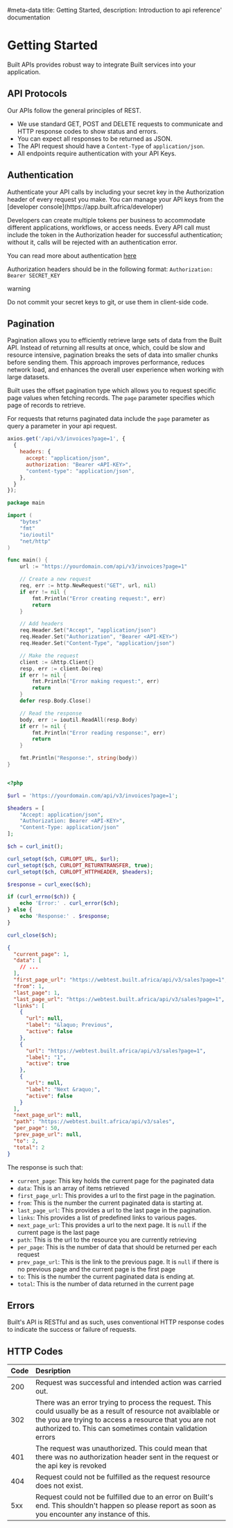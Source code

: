 #meta-data title: Getting Started, description: Introduction to api reference' documentation

# Getting Started

<div class="api-content">
<div class="table-content">
Built APIs provides robust way to integrate Built services into your application.

## API Protocols

Our APIs follow the general principles of REST.

- We use standard GET, POST and DELETE requests to communicate and HTTP response codes to show status and errors.
- You can expect all responses to be returned as JSON.
- The API request should have a `Content-Type` of `application/json`.
- All endpoints require authentication with your API Keys.
</div>
</div>

## Authentication

<div class="api-content">
<div class="table-content">
Authenticate your API calls by including your secret key in the Authorization header of every request you make. You can manage your API keys from the [developer console](https://app.built.africa/developer)

Developers can create multiple tokens per business to accommodate different applications, workflows, or access needs. Every API call must include the token in the Authorization header for successful authentication; without it, calls will be rejected with an authentication error.

You can read more about authentication [here](/docs/1-getting-started/2-authentication)

Authorization headers should be in the following format: `Authorization: Bearer SECRET_KEY`

<div class="warning-card">
<span class="material-symbols-outlined">
warning
</span>

Do not commit your secret keys to git, or use them in client-side code.

</div>

</div>
</div>

## Pagination

<div class="api-content">
<div class="table-content">
Pagination allows you to efficiently retrieve large sets of data from the Built API. Instead of returning all results at once, which, could be slow and resource intensive, pagination breaks the sets of data into smaller chunks before sending them. This approach improves performance, reduces network load, and enhances the overall user experience when working with large datasets.

Built uses the offset pagination type which allows you to request specific page values when fetching records. The `page` parameter specifies which page of records to retrieve.

For requests that returns paginated data include the `page` parameter as query a parameter in your api request.

</div>

<div class="code-content">

```js
axios.get('/api/v3/invoices?page=1', {
  {
    headers: {
      accept: "application/json",
      authorization: "Bearer <API-KEY>",
      "content-type": "application/json",
    },
  }
});
```

```go
package main

import (
	"bytes"
	"fmt"
	"io/ioutil"
	"net/http"
)

func main() {
	url := "https://yourdomain.com/api/v3/invoices?page=1"

	// Create a new request
	req, err := http.NewRequest("GET", url, nil)
	if err != nil {
		fmt.Println("Error creating request:", err)
		return
	}

	// Add headers
	req.Header.Set("Accept", "application/json")
	req.Header.Set("Authorization", "Bearer <API-KEY>")
	req.Header.Set("Content-Type", "application/json")

	// Make the request
	client := &http.Client{}
	resp, err := client.Do(req)
	if err != nil {
		fmt.Println("Error making request:", err)
		return
	}
	defer resp.Body.Close()

	// Read the response
	body, err := ioutil.ReadAll(resp.Body)
	if err != nil {
		fmt.Println("Error reading response:", err)
		return
	}

	fmt.Println("Response:", string(body))
}

```

```php

<?php

$url = 'https://yourdomain.com/api/v3/invoices?page=1';

$headers = [
    "Accept: application/json",
    "Authorization: Bearer <API-KEY>",
    "Content-Type: application/json"
];

$ch = curl_init();

curl_setopt($ch, CURLOPT_URL, $url);
curl_setopt($ch, CURLOPT_RETURNTRANSFER, true);
curl_setopt($ch, CURLOPT_HTTPHEADER, $headers);

$response = curl_exec($ch);

if (curl_errno($ch)) {
    echo 'Error:' . curl_error($ch);
} else {
    echo 'Response:' . $response;
}

curl_close($ch);


```

```json
{
  "current_page": 1,
  "data": [
    // ...
  ],
  "first_page_url": "https://webtest.built.africa/api/v3/sales?page=1",
  "from": 1,
  "last_page": 1,
  "last_page_url": "https://webtest.built.africa/api/v3/sales?page=1",
  "links": [
    {
      "url": null,
      "label": "&laquo; Previous",
      "active": false
    },
    {
      "url": "https://webtest.built.africa/api/v3/sales?page=1",
      "label": "1",
      "active": true
    },
    {
      "url": null,
      "label": "Next &raquo;",
      "active": false
    }
  ],
  "next_page_url": null,
  "path": "https://webtest.built.africa/api/v3/sales",
  "per_page": 50,
  "prev_page_url": null,
  "to": 2,
  "total": 2
}
```

The response is such that:

- `current_page`: This key holds the current page for the paginated data
- `data`: This is an array of items retrieved
- `first_page_url`: This provides a url to the first page in the pagination.
- `from`: This is the number the current paginated data is starting at.
- `last_page_url`: This provides a url to the last page in the pagination.
- `links`: This provides a list of predefined links to various pages.
- `next_page_url`: This provides a url to the next page. It is `null` if the current page is the last page
- `path`: This is the url to the resource you are currently retrieving
- `per_page`: This is the number of data that should be returned per each request
- `prev_page_url`: This is the link to the previous page. It is `null` if there is no previous page and the current page is the first page
- `to`: This is the number the current paginated data is ending at.
- `total`: This is the number of data returned in the current page

</div>

</div>

## Errors

<div class="api-content">
<div class="table-content">

Built's API is RESTful and as such, uses conventional HTTP response codes to indicate the success or failure of requests.

## HTTP Codes

| **Code** | **Desription**                                                                                                                                                                                                                         |
| :------- | :------------------------------------------------------------------------------------------------------------------------------------------------------------------------------------------------------------------------------------- |
| 200      | Request was successful and intended action was carried out.                                                                                                                                                                            |
| 302      | There was an error trying to process the request. This could usually be as a result of resource not avaiblable or the you are trying to access a resource that you are not authorized to. This can sometimes contain validation errors |
| 401      | The request was unauthorized. This could mean that there was no authorization header sent in the request or the api key is revoked                                                                                                     |
| 404      | Request could not be fulfilled as the request resource does not exist.                                                                                                                                                                 |
| 5xx      | Request could not be fulfilled due to an error on Built's end. This shouldn't happen so please report as soon as you encounter any instance of this.                                                                                   |

</div>

</div>
